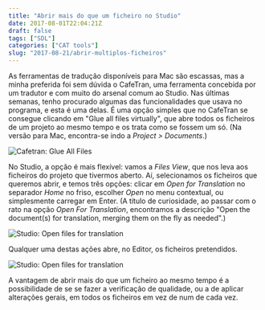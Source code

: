 ```yaml
---
title: "Abrir mais do que um ficheiro no Studio"
date: 2017-08-01T22:04:21Z
draft: false
tags: ["SDL"]
categories: ["CAT tools"]
slug: "2017-08-21/abrir-multiplos-ficheiros"
---
```


As ferramentas de tradução disponíveis para Mac são escassas, mas a minha preferida foi sem dúvida o CafeTran, uma ferramenta concebida por um tradutor e com muito do arsenal comum ao Studio. Nas últimas semanas, tenho procurado algumas das funcionalidades que usava no programa, e esta é uma delas. É uma opção simples que no CafeTran se consegue clicando em "Glue all files virtually", que abre todos os ficheiros de um projeto ao mesmo tempo e os trata como se fossem um só. (Na versão para Mac, encontra-se indo a _Project > Documents_.)

![Cafetran: Glue All Files](/img/posts/Cafetran_Glue-Files.png "'Glue all files virtually' no Cafetran: A opção de abrir todos os ficheiros de um projeto ao mesmo tempo.")

No Studio, a opção é mais flexível: vamos a _Files View_, que nos leva aos ficheiros do projeto que tivermos aberto. Aí, selecionamos os ficheiros que queremos abrir, e temos três opções: clicar em _Open for Translation_ no separador _Home_ no friso, escolher _Open_ no menu contextual, ou simplesmente carregar em Enter. (A título de curiosidade, ao passar com o rato na opção _Open For Translation_, encontramos a descrição "Open the document(s) for translation, merging them on the fly as needed".)

![Studio: Open files for translation](/img/posts/glue-files-studio-files-view.png "Selecionar múltiplos ficheiros cria a opção de os abrirmos ao mesmo tempo no Editor")

Qualquer uma destas ações abre, no Editor, os ficheiros pretendidos.

![Studio: Open files for translation](/img/posts/glue-files-studio-editor-view.png "Selecionar múltiplos ficheiros cria a opção de os abrirmos ao mesmo tempo no Editor")

A vantagem de abrir mais do que um ficheiro ao mesmo tempo é a possibilidade de se se fazer a verificação de qualidade, ou a de aplicar alterações gerais, em todos os ficheiros em vez de num de cada vez.